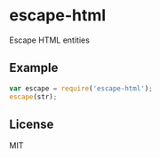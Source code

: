 # escape-html

  Escape HTML entities

## Example

```js
var escape = require('escape-html');
escape(str);
```

## License

  MIT